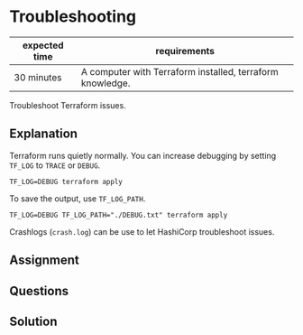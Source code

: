 # Troubleshooting

|expected time|requirements                                             |
|-------------|---------------------------------------------------------|
|30 minutes   |A computer with Terraform installed, terraform knowledge.|

Troubleshoot Terraform issues.

## Explanation

Terraform runs quietly normally. You can increase debugging by setting `TF_LOG` to `TRACE` or `DEBUG`.

```
TF_LOG=DEBUG terraform apply
```

To save the output, use `TF_LOG_PATH`.

```
TF_LOG=DEBUG TF_LOG_PATH="./DEBUG.txt" terraform apply
```

Crashlogs (`crash.log`) can be use to let HashiCorp troubleshoot issues.

## Assignment

## Questions

## Solution
